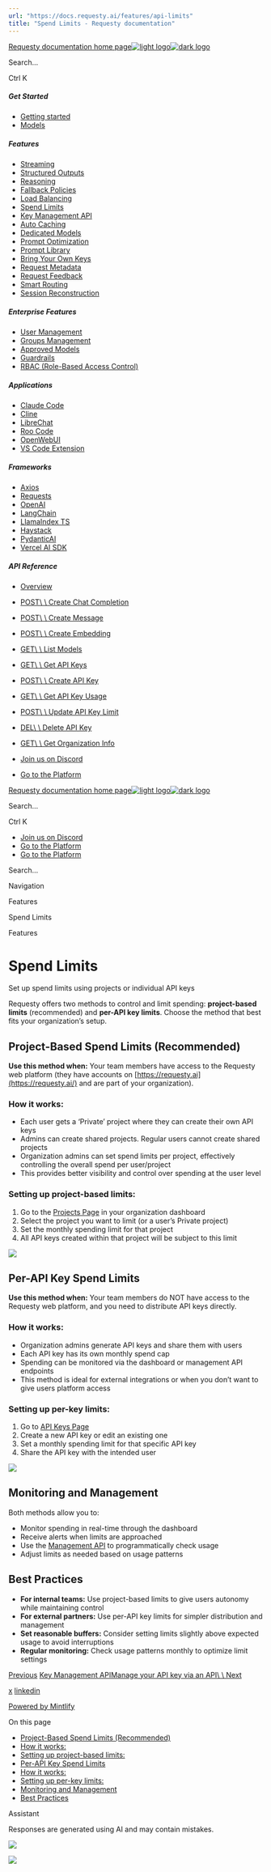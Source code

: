 ```yaml
---
url: "https://docs.requesty.ai/features/api-limits"
title: "Spend Limits - Requesty documentation"
---
```


[Requesty documentation home page![light logo](https://mintcdn.com/requesty/TcSPqkVK2WsRBepW/logo/light.svg?fit=max&auto=format&n=TcSPqkVK2WsRBepW&q=85&s=f1ef3ab41a5f4f9d4595a5bfd5fc0180)![dark logo](https://mintcdn.com/requesty/TcSPqkVK2WsRBepW/logo/dark.svg?fit=max&auto=format&n=TcSPqkVK2WsRBepW&q=85&s=3dc2f8739ecad9cb4ed85ba39cc5c2d2)](https://docs.requesty.ai/)

Search...

Ctrl K

##### Get Started

- [Getting started](https://docs.requesty.ai/quickstart)
- [Models](https://docs.requesty.ai/models)

##### Features

- [Streaming](https://docs.requesty.ai/features/streaming)
- [Structured Outputs](https://docs.requesty.ai/features/structured-outputs)
- [Reasoning](https://docs.requesty.ai/features/reasoning)
- [Fallback Policies](https://docs.requesty.ai/features/fallback-policies)
- [Load Balancing](https://docs.requesty.ai/features/load-balancing)
- [Spend Limits](https://docs.requesty.ai/features/api-limits)
- [Key Management API](https://docs.requesty.ai/features/key-management-api)
- [Auto Caching](https://docs.requesty.ai/features/auto-caching)
- [Dedicated Models](https://docs.requesty.ai/features/dedicated-models)
- [Prompt Optimization](https://docs.requesty.ai/features/prompt-optimization)
- [Prompt Library](https://docs.requesty.ai/features/prompt-library)
- [Bring Your Own Keys](https://docs.requesty.ai/features/bring-your-own-keys)
- [Request Metadata](https://docs.requesty.ai/features/request-metadata)
- [Request Feedback](https://docs.requesty.ai/features/request-feedback)
- [Smart Routing](https://docs.requesty.ai/features/smart-routing)
- [Session Reconstruction](https://docs.requesty.ai/features/session-reconstruction)

##### Enterprise Features

- [User Management](https://docs.requesty.ai/features/users)
- [Groups Management](https://docs.requesty.ai/features/groups)
- [Approved Models](https://docs.requesty.ai/features/approved-models)
- [Guardrails](https://docs.requesty.ai/features/guardrails)
- [RBAC (Role-Based Access Control)](https://docs.requesty.ai/features/rbac)

##### Applications

- [Claude Code](https://docs.requesty.ai/applications/claude-code)
- [Cline](https://docs.requesty.ai/applications/cline)
- [LibreChat](https://docs.requesty.ai/applications/librechat)
- [Roo Code](https://docs.requesty.ai/applications/roo-code)
- [OpenWebUI](https://docs.requesty.ai/applications/openwebui)
- [VS Code Extension](https://docs.requesty.ai/applications/VS-code-extension)

##### Frameworks

- [Axios](https://docs.requesty.ai/frameworks/axios)
- [Requests](https://docs.requesty.ai/frameworks/requests)
- [OpenAI](https://docs.requesty.ai/frameworks/openai)
- [LangChain](https://docs.requesty.ai/frameworks/langchain)
- [LlamaIndex TS](https://docs.requesty.ai/frameworks/llamaindex-ts)
- [Haystack](https://docs.requesty.ai/frameworks/haystack)
- [PydanticAI](https://docs.requesty.ai/frameworks/pydantic-ai)
- [Vercel AI SDK](https://docs.requesty.ai/frameworks/vercel-ai-sdk)

##### API Reference

- [Overview](https://docs.requesty.ai/api-reference/overview)
- [POST\\
\\
Create Chat Completion](https://docs.requesty.ai/api-reference/endpoint/chat-completions-create)
- [POST\\
\\
Create Message](https://docs.requesty.ai/api-reference/endpoint/messages-create)
- [POST\\
\\
Create Embedding](https://docs.requesty.ai/api-reference/endpoint/embeddings-create)
- [GET\\
\\
List Models](https://docs.requesty.ai/api-reference/endpoint/models-list)
- [GET\\
\\
Get API Keys](https://docs.requesty.ai/api-reference/endpoint/manage-api-key-get)
- [POST\\
\\
Create API Key](https://docs.requesty.ai/api-reference/endpoint/manage-api-key-create)
- [GET\\
\\
Get API Key Usage](https://docs.requesty.ai/api-reference/endpoint/manage-api-key-get-usage)
- [POST\\
\\
Update API Key Limit](https://docs.requesty.ai/api-reference/endpoint/manage-api-key-update-limit)
- [DEL\\
\\
Delete API Key](https://docs.requesty.ai/api-reference/endpoint/manage-api-key-delete)
- [GET\\
\\
Get Organization Info](https://docs.requesty.ai/api-reference/endpoint/manage-org-get)

- [Join us on Discord](https://discord.com/invite/Td3rwAHgt4)
- [Go to the Platform](https://app.requesty.ai/)

[Requesty documentation home page![light logo](https://mintcdn.com/requesty/TcSPqkVK2WsRBepW/logo/light.svg?fit=max&auto=format&n=TcSPqkVK2WsRBepW&q=85&s=f1ef3ab41a5f4f9d4595a5bfd5fc0180)![dark logo](https://mintcdn.com/requesty/TcSPqkVK2WsRBepW/logo/dark.svg?fit=max&auto=format&n=TcSPqkVK2WsRBepW&q=85&s=3dc2f8739ecad9cb4ed85ba39cc5c2d2)](https://docs.requesty.ai/)

Search...

Ctrl K

- [Join us on Discord](https://discord.com/invite/Td3rwAHgt4)
- [Go to the Platform](https://app.requesty.ai/)
- [Go to the Platform](https://app.requesty.ai/)

Search...

Navigation

Features

Spend Limits

Features

# Spend Limits

Set up spend limits using projects or individual API keys

Requesty offers two methods to control and limit spending: **project-based limits** (recommended) and **per-API key limits**. Choose the method that best fits your organization’s setup.

## [​](https://docs.requesty.ai/features/api-limits\#project-based-spend-limits-recommended)  Project-Based Spend Limits (Recommended)

**Use this method when:** Your team members have access to the Requesty web platform (they have accounts on [https://requesty.ai](https://requesty.ai/) and are part of your organization).

### [​](https://docs.requesty.ai/features/api-limits\#how-it-works%3A)  How it works:

- Each user gets a ‘Private’ project where they can create their own API keys
- Admins can create shared projects. Regular users cannot create shared projects
- Organization admins can set spend limits per project, effectively controlling the overall spend per user/project
- This provides better visibility and control over spending at the user level

### [​](https://docs.requesty.ai/features/api-limits\#setting-up-project-based-limits%3A)  Setting up project-based limits:

1. Go to the [Projects Page](https://app.requesty.ai/projects) in your organization dashboard
2. Select the project you want to limit (or a user’s Private project)
3. Set the monthly spending limit for that project
4. All API keys created within that project will be subject to this limit

![](https://mintcdn.com/requesty/TcSPqkVK2WsRBepW/images/project-limit.png?fit=max&auto=format&n=TcSPqkVK2WsRBepW&q=85&s=65d00eab952bea083a7fca6015d1562f)

## [​](https://docs.requesty.ai/features/api-limits\#per-api-key-spend-limits)  Per-API Key Spend Limits

**Use this method when:** Your team members do NOT have access to the Requesty web platform, and you need to distribute API keys directly.

### [​](https://docs.requesty.ai/features/api-limits\#how-it-works%3A-2)  How it works:

- Organization admins generate API keys and share them with users
- Each API key has its own monthly spend cap
- Spending can be monitored via the dashboard or management API endpoints
- This method is ideal for external integrations or when you don’t want to give users platform access

### [​](https://docs.requesty.ai/features/api-limits\#setting-up-per-key-limits%3A)  Setting up per-key limits:

1. Go to [API Keys Page](https://app.requesty.ai/api-keys)
2. Create a new API key or edit an existing one
3. Set a monthly spending limit for that specific API key
4. Share the API key with the intended user

![](https://mintcdn.com/requesty/TcSPqkVK2WsRBepW/images/api-key-limit.png?fit=max&auto=format&n=TcSPqkVK2WsRBepW&q=85&s=c5db361e6d92d053196c5635ba454513)

## [​](https://docs.requesty.ai/features/api-limits\#monitoring-and-management)  Monitoring and Management

Both methods allow you to:

- Monitor spending in real-time through the dashboard
- Receive alerts when limits are approached
- Use the [Management API](https://docs.requesty.ai/features/key-management-api) to programmatically check usage
- Adjust limits as needed based on usage patterns

## [​](https://docs.requesty.ai/features/api-limits\#best-practices)  Best Practices

- **For internal teams:** Use project-based limits to give users autonomy while maintaining control
- **For external partners:** Use per-API key limits for simpler distribution and management
- **Set reasonable buffers:** Consider setting limits slightly above expected usage to avoid interruptions
- **Regular monitoring:** Check usage patterns monthly to optimize limit settings

[Previous](https://docs.requesty.ai/features/load-balancing) [Key Management APIManage your API key via an API\\
\\
Next](https://docs.requesty.ai/features/key-management-api)

[x](https://x.com/requestyAI) [linkedin](https://linkedin.com/company/requesty)

[Powered by Mintlify](https://mintlify.com/?utm_campaign=poweredBy&utm_medium=referral&utm_source=requesty)

On this page

- [Project-Based Spend Limits (Recommended)](https://docs.requesty.ai/features/api-limits#project-based-spend-limits-recommended)
- [How it works:](https://docs.requesty.ai/features/api-limits#how-it-works%3A)
- [Setting up project-based limits:](https://docs.requesty.ai/features/api-limits#setting-up-project-based-limits%3A)
- [Per-API Key Spend Limits](https://docs.requesty.ai/features/api-limits#per-api-key-spend-limits)
- [How it works:](https://docs.requesty.ai/features/api-limits#how-it-works%3A-2)
- [Setting up per-key limits:](https://docs.requesty.ai/features/api-limits#setting-up-per-key-limits%3A)
- [Monitoring and Management](https://docs.requesty.ai/features/api-limits#monitoring-and-management)
- [Best Practices](https://docs.requesty.ai/features/api-limits#best-practices)

Assistant

Responses are generated using AI and may contain mistakes.

![](https://mintcdn.com/requesty/TcSPqkVK2WsRBepW/images/project-limit.png?w=840&fit=max&auto=format&n=TcSPqkVK2WsRBepW&q=85&s=db2afdf6de34a40da35484a1c7105494)

![](https://mintcdn.com/requesty/TcSPqkVK2WsRBepW/images/api-key-limit.png?w=840&fit=max&auto=format&n=TcSPqkVK2WsRBepW&q=85&s=87fc5ec61d3b2a20357445c1819fcf9b)